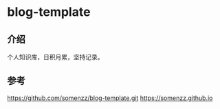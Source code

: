 # blog-template


## 介绍

个人知识库，日积月累，坚持记录。

## 参考

https://github.com/somenzz/blog-template.git
https://somenzz.github.io

